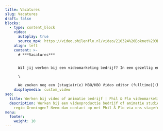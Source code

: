 ```yaml
---
title: Vacatures
slug: Vacatures
draft: false
blocks:
  - type: content_block
    video:
      autoplay: true
      source_mp4: https://video.philenflo.nl/video/210324%20Boknet%203D%20animatie%20-%20Phil%20en%20Flo%20creative%20studio.mp4
    align: left
    content: >-
      # ***Vacatures***


      Wil jij werken bij een videomarketing bedrijf? In een gezellig en gedreven team? Je tijd en creativiteit alleen besteden aan maatschappelijk verantwoorde organisaties? Werken van 9 tot 17 uur én elke vrijdag vrij zijn?\

      \

      We zoeken nog een [stagiair(e) MBO/HBO Video editor (fulltime)](https://www.philenflo.nl/stageplek-mbo-en-hbo-video-editor-groningen).
    displaymedia: custom_video
seo:
  title: Werken bij video of animatie bedrijf | Phil & Flo videomarketing
  description: Werken bij een videoproductie bedrijf of animatie studio in de
    regio Groningen? Neem dan contact op met Phil & Flo via ons stageformulier!
menu:
  footer:
    weight: 10
---
```

